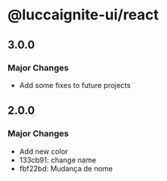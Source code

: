 # @luccaignite-ui/react

## 3.0.0

### Major Changes

- Add some fixes to future projects

## 2.0.0

### Major Changes

- Add new color
- 133cb91: change name
- fbf22bd: Mudança de nome
